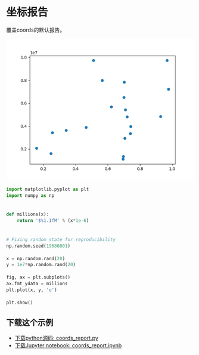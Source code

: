 # 坐标报告

覆盖coords的默认报告。

![坐标报告示例](/static/images/gallery/sphx_glr_coords_report_001.png)

```python
import matplotlib.pyplot as plt
import numpy as np


def millions(x):
    return '$%1.1fM' % (x*1e-6)


# Fixing random state for reproducibility
np.random.seed(19680801)

x = np.random.rand(20)
y = 1e7*np.random.rand(20)

fig, ax = plt.subplots()
ax.fmt_ydata = millions
plt.plot(x, y, 'o')

plt.show()
```

## 下载这个示例
            
- [下载python源码: coords_report.py](https://matplotlib.org/_downloads/coords_report.py)
- [下载Jupyter notebook: coords_report.ipynb](https://matplotlib.org/_downloads/coords_report.ipynb)